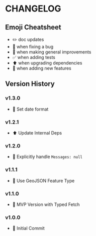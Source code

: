 # CHANGELOG

## Emoji Cheatsheet
- :pencil2: doc updates
- :bug: when fixing a bug
- :rocket: when making general improvements
- :white_check_mark: when adding tests
- :arrow_up: when upgrading dependencies
- :tada: when adding new features

## Version History

### v1.3.0

- :rocket: Set date format

### v1.2.1

- :arrow_up: Update Internal Deps

### v1.2.0

- :rocket: Explicitly handle `Messages: null`

### v1.1.1

- :bug: Use GeoJSON Feature Type

### v1.1.0

- :tada: MVP Version with Typed Fetch

### v1.0.0

- :tada: Initial Commit
